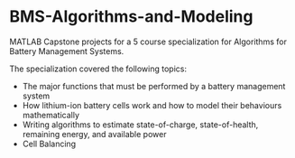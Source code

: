 # BMS-Algorithms-and-Modeling

MATLAB Capstone projects for a 5 course specialization for Algorithms for Battery Management Systems.

The specialization covered the following topics: 
- The major functions that must be performed by a battery management system
- How lithium-ion battery cells work and how to model their behaviours mathematically
- Writing algorithms to estimate state-of-charge, state-of-health, remaining energy, and available power
- Cell Balancing
